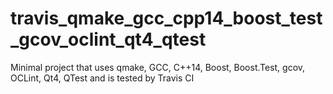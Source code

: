 # travis_qmake_gcc_cpp14_boost_test_gcov_oclint_qt4_qtest
Minimal project that uses qmake, GCC, C++14, Boost, Boost.Test, gcov, OCLint, Qt4, QTest and is tested by Travis CI
